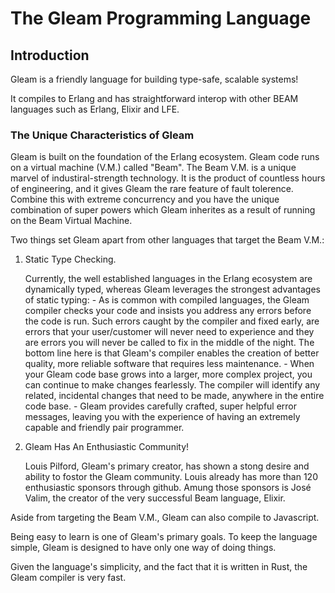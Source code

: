 # The Gleam Programming Language

## Introduction

Gleam is a friendly language for building type-safe, scalable systems!

It compiles to Erlang and has straightforward interop with other BEAM languages such as Erlang, Elixir and LFE.

### The Unique Characteristics of Gleam

Gleam is built on the foundation of the Erlang ecosystem.  Gleam code runs on a virtual machine (V.M.) called "Beam".  The Beam V.M. is a unique marvel of industiral-strength technology.  It is the product of countless hours of engineering, and it gives Gleam the rare feature of fault tolerence.  Combine this with extreme concurrency and you have the unique combination of super powers which Gleam inherites as a result of running on the Beam Virtual Machine. 

Two things set Gleam apart from other languages that target the Beam V.M.:

1.  Static Type Checking. 

    Currently, the well established languages in the Erlang ecosystem are dynamically typed, whereas Gleam leverages the strongest advantages of static typing:
        - As is common with compiled languages, the Gleam compiler checks your code and insists you address any errors before the code is run. Such errors caught by the compiler and fixed early, are errors that your user/customer will never need to experience and they are errors you will never be called to fix in the middle of the night. The bottom line here is that Gleam's compiler enables the creation of better quality, more reliable software that requires less maintenance.
        - When your Gleam code base grows into a larger, more complex project, you can continue to make changes fearlessly. The compiler will identify any related, incidental changes that need to be made, anywhere in the entire code base.
        - Gleam provides carefully crafted, super helpful error messages, leaving you with the experience of having an extremely capable and friendly pair programmer.

2.  Gleam Has An Enthusiastic Community!

     Louis Pilford, Gleam's primary creator, has shown a stong desire and ability to fostor the Gleam community. Louis already has more than 120 enthusiastic sponsors through github. Amung those sponsors is José Valim, the creator of the very successful Beam language, Elixir.


Aside from targeting the Beam V.M., Gleam can also compile to Javascript.

Being easy to learn is one of Gleam's primary goals.  To keep the language simple, Gleam is designed to have only one way of doing things.

Given the language's simplicity, and the fact that it is written in Rust, the Gleam compiler is very fast.



